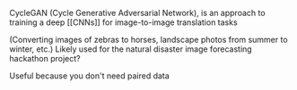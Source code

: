 
CycleGAN (Cycle Generative Adversarial Network), is an approach to training a deep [[CNNs]] for image-to-image translation tasks

(Converting images of zebras to horses, landscape photos from summer to winter, etc.) Likely used for the natural disaster image forecasting hackathon project?

Useful because you don't need paired data